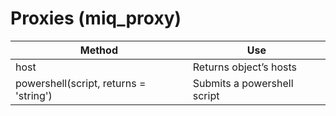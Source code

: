 # Proxies (miq\_proxy)

| Method                                 | Use                         |
| -------------------------------------- | --------------------------- |
| host                                   | Returns object’s hosts      |
| powershell(script, returns = 'string') | Submits a powershell script |
